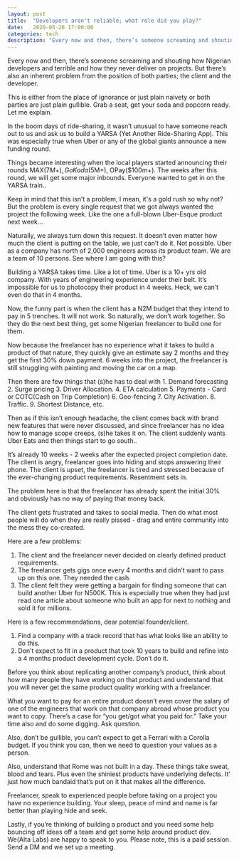 ```yaml
---
layout: post
title:  "Developers aren't reliable; what role did you play?"
date:   2020-05-26 17:00:00
categories: tech
description: "Every now and then, there’s someone screaming and shouting how Nigerian developers and terrible and how they never deliver on projects. "
---
```

Every now and then, there’s someone screaming and shouting how Nigerian developers and terrible and how they never deliver on projects. But there’s also an inherent problem from the position of both parties; the client and the developer.

This is either from the place of ignorance or just plain naivety or both parties are just plain gullible. Grab a seat, get your soda and popcorn ready. Let me explain.

In the boom days of ride-sharing, it wasn’t unusual to have someone reach out to us and ask us  to build a YARSA (Yet Another Ride-Sharing App). This was especially true when Uber or any of the global giants announce a new funding round.

Things became interesting when the local players started announcing their rounds MAX($7M+), GoKada($5M+), OPay($100m+). The weeks after this round, we will get some major inbounds. Everyone wanted to get in on the YARSA train..

Keep in mind that this isn’t a problem, I mean, it's a gold rush so why not? But the problem is every single request that we got always wanted the project the following week. Like the one a full-blown Uber-Esque product next week...

Naturally, we always turn down this request. It doesn’t even matter how much the client is putting on the table, we just can’t do it. Not possible. Uber as a company has north of 2,000 engineers across its product team. We are a team of 10 persons. See where I am going with this?

Building a YARSA takes time. Like a lot of time. Uber is a 10+ yrs old company. With years of engineering experience under their belt. It’s impossible for us to photocopy their product in 4 weeks. Heck, we can’t even do that in 4 months.

Now, the funny part is when the client has a N2M budget that they intend to pay in 5 trenches. It will not work. So naturally, we don’t work together. So they do the next best thing, get some Nigerian freelancer to build one for them.

Now because the freelancer has no experience what it takes to build a product of that nature, they quickly give an estimate say 2 months and they get the first 30% down payment. 6 weeks into the project, the freelancer is still struggling with painting and moving the car on a map.

Then there are few things that (s)he has to deal with 1. Demand forecasting 2. Surge pricing 3. Driver Allocation. 4. ETA calculation 5. Payments - Card or COTC(Cash on Trip Completion) 6. Geo-fencing 7. City Activation. 8. Traffic. 9. Shortest Distance, etc.

Then as if this isn’t enough headache, the client comes back with brand new features that were never discussed, and since freelancer has no idea how to manage scope creeps, (s)he takes it on. The client suddenly wants Uber Eats and then things start to go south..

It’s already 10 weeks - 2 weeks after the expected project completion date. The client is angry, freelancer goes into hiding and stops answering their phone. The client is upset, the freelancer is tired and stressed because of the ever-changing product requirements. Resentment sets in.

The problem here is that the freelancer has already spent the initial 30% and obviously has no way of paying that money back.

The client gets frustrated and takes to social media. Then do what most people will do when they are really pissed - drag and entire community into the mess they co-created.

Here are a few problems:
1. The client and the freelancer never decided on clearly defined product requirements.
2. The freelancer gets gigs once every 4 months and didn’t want to pass up on this one. They needed the cash.
3. The client felt they were getting a bargain for finding someone that can build another Uber for N500K. This is especially true when they had just read one article about someone who built an app for next to nothing and sold it for millions.

Here is a few recommendations, dear potential founder/client.
1. Find a company with a track record that has what looks like an ability to do this.
2. Don’t expect to fit in a product that took 10 years to build and refine into a 4 months product development cycle. Don’t do it.

Before you think about replicating another company’s product, think about how many people they have working on that product and understand that you will never get the same product quality working with a freelancer.

What you want to pay for an entire product doesn’t even cover  the salary of one of the engineers that work on that company abroad whose product you want to copy. There’s a case for “you get/got what you paid for.” Take your time also and do some digging. Ask question.

Also, don’t be gullible, you can’t expect to get a Ferrari with a Corolla budget. If you think you can, then we need to question your values as a person.

Also, understand that Rome was not built in a day. These things take sweat, blood and tears. Plus even the shiniest products  have underlying defects. It’ just how much bandaid that’s put on it that makes all the difference.

Freelancer, speak to experienced people before taking on a project you have no experience building. Your sleep, peace of mind and name is far better than playing hide and seek.

Lastly, if you’re thinking of building a product and you need some help bouncing off ideas off a team and get some help around product dev. We(Alta Labs) are happy to speak to you. Please note, this is a paid session. Send a DM and we set up a meeting.